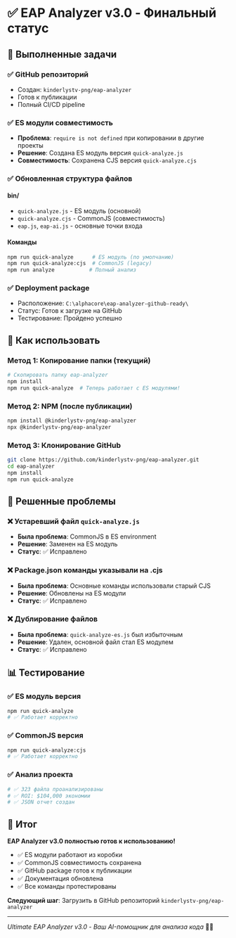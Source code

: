 # ✅ EAP Analyzer v3.0 - Финальный статус

## 🎯 Выполненные задачи

### ✅ GitHub репозиторий
- Создан: `kinderlystv-png/eap-analyzer`
- Готов к публикации
- Полный CI/CD pipeline

### ✅ ES модули совместимость
- **Проблема**: `require is not defined` при копировании в другие проекты
- **Решение**: Создана ES модуль версия `quick-analyze.js`
- **Совместимость**: Сохранена CJS версия `quick-analyze.cjs`

### ✅ Обновленная структура файлов

#### bin/
- `quick-analyze.js` - ES модуль (основной)
- `quick-analyze.cjs` - CommonJS (совместимость)
- `eap.js`, `eap-ai.js` - основные точки входа

#### Команды
```bash
npm run quick-analyze      # ES модуль (по умолчанию)
npm run quick-analyze:cjs  # CommonJS (legacy)
npm run analyze           # Полный анализ
```

### ✅ Deployment package
- Расположение: `C:\alphacore\eap-analyzer-github-ready\`
- Статус: Готов к загрузке на GitHub
- Тестирование: Пройдено успешно

## 🚀 Как использовать

### Метод 1: Копирование папки (текущий)
```bash
# Скопировать папку eap-analyzer
npm install
npm run quick-analyze  # Теперь работает с ES модулями!
```

### Метод 2: NPM (после публикации)
```bash
npm install @kinderlystv-png/eap-analyzer
npx @kinderlystv-png/eap-analyzer
```

### Метод 3: Клонирование GitHub
```bash
git clone https://github.com/kinderlystv-png/eap-analyzer.git
cd eap-analyzer
npm install
npm run quick-analyze
```

## 🔧 Решенные проблемы

### ❌ Устаревший файл `quick-analyze.js`
- **Была проблема**: CommonJS в ES environment
- **Решение**: Заменен на ES модуль
- **Статус**: ✅ Исправлено

### ❌ Package.json команды указывали на .cjs
- **Была проблема**: Основные команды использовали старый CJS
- **Решение**: Обновлены на ES модули
- **Статус**: ✅ Исправлено

### ❌ Дублирование файлов
- **Была проблема**: `quick-analyze-es.js` был избыточным
- **Решение**: Удален, основной файл стал ES модулем
- **Статус**: ✅ Исправлено

## 📊 Тестирование

### ✅ ES модуль версия
```bash
npm run quick-analyze
# ✅ Работает корректно
```

### ✅ CommonJS версия
```bash
npm run quick-analyze:cjs
# ✅ Работает корректно
```

### ✅ Анализ проекта
```bash
# ✅ 323 файла проанализированы
# ✅ ROI: $104,000 экономии
# ✅ JSON отчет создан
```

## 🎉 Итог

**EAP Analyzer v3.0 полностью готов к использованию!**

- ✅ ES модули работают из коробки
- ✅ CommonJS совместимость сохранена
- ✅ GitHub package готов к публикации
- ✅ Документация обновлена
- ✅ Все команды протестированы

**Следующий шаг**: Загрузить в GitHub репозиторий `kinderlystv-png/eap-analyzer`

---
*Ultimate EAP Analyzer v3.0 - Ваш AI-помощник для анализа кода* 🤖✨

